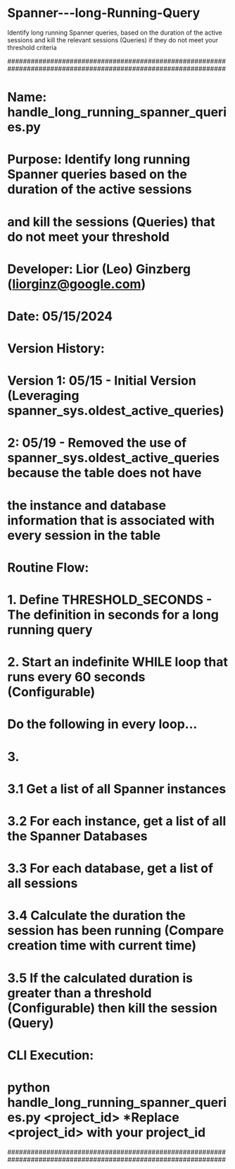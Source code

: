 # Spanner---long-Running-Query
Identify long running Spanner queries, based on the duration of the active sessions and kill the relevant sessions (Queries) if they do not meet your threshold criteria

################################################################################################################
# Name: handle_long_running_spanner_queries.py
# Purpose: Identify long running Spanner queries based on the duration of the active sessions
#          and kill the sessions (Queries) that do not meet your threshold
# Developer: Lior (Leo) Ginzberg (liorginz@google.com)
# Date: 05/15/2024
# Version History:
# Version 1: 05/15 - Initial Version (Leveraging spanner_sys.oldest_active_queries)
#         2: 05/19 - Removed the use of spanner_sys.oldest_active_queries because the table does not have
#                    the instance and database information that is associated with every session in the table
# Routine Flow:
# 1. Define THRESHOLD_SECONDS - The definition in seconds for a long running query 
# 2. Start an indefinite WHILE loop that runs every 60 seconds (Configurable) 
# Do the following in every loop...
# 3. 
#    3.1 Get a list of all Spanner instances
#    3.2 For each instance, get a list of all the Spanner Databases
#    3.3 For each database, get a list of all sessions
#    3.4 Calculate the duration the session has been running (Compare creation time with current time)
#    3.5 If the calculated duration is greater than a threshold (Configurable) then kill the session (Query)
# CLI Execution: 
#    python handle_long_running_spanner_queries.py <project_id> *Replace <project_id> with your project_id
################################################################################################################
